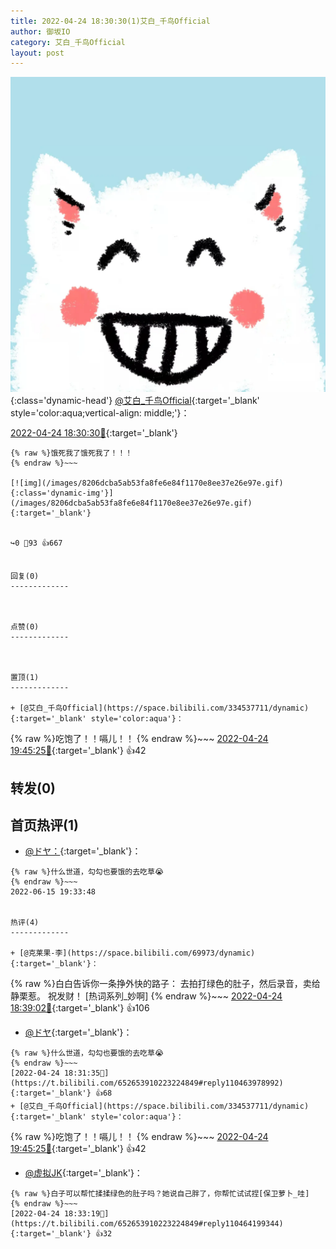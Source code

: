 ```yaml
---
title: 2022-04-24 18:30:30(1)艾白_千鸟Official
author: 御坂IO
category: 艾白_千鸟Official
layout: post
---
```


![img](/images/9ae8b9445fd0665cc014d9080156a45271be73c6.jpg){:class='dynamic-head'}
[@艾白_千鸟Official](https://space.bilibili.com/334537711/dynamic){:target='_blank' style='color:aqua;vertical-align: middle;'}：

[2022-04-24 18:30:30🔗](https://t.bilibili.com/652653910223224849){:target='_blank'}

~~~
{% raw %}饿死我了饿死我了！！！
{% endraw %}~~~

[![img](/images/8206dcba5ab53fa8fe6e84f1170e8ee37e26e97e.gif){:class='dynamic-img'}](/images/8206dcba5ab53fa8fe6e84f1170e8ee37e26e97e.gif){:target='_blank'}


↪️0 💬93 👍667


回复(0)
-------------



点赞(0)
-------------



置顶(1)
-------------

+ [@艾白_千鸟Official](https://space.bilibili.com/334537711/dynamic){:target='_blank' style='color:aqua'}：
~~~
{% raw %}吃饱了！！嗝儿！！
{% endraw %}~~~
[2022-04-24 19:45:25🔗](https://t.bilibili.com/652653910223224849#reply110472836240){:target='_blank'} 👍42


转发(0)
-------------



首页热评(1)
-------------

+ [@ドヤ：](https://space.bilibili.com/85226031/dynamic){:target='_blank'}：
~~~
{% raw %}什么世道，勾勾也要饿的去吃草😭
{% endraw %}~~~
2022-06-15 19:33:48


热评(4)
-------------

+ [@克莱果-李](https://space.bilibili.com/69973/dynamic){:target='_blank'}：
~~~
{% raw %}白白告诉你一条挣外快的路子：
去拍打绿色的肚子，然后录音，卖给静栗惹。
祝发财！
[热词系列_妙啊]
{% endraw %}~~~
[2022-04-24 18:39:02🔗](https://t.bilibili.com/652653910223224849#reply110464839120){:target='_blank'} 👍106
+ [@ドヤ](https://space.bilibili.com/85226031/dynamic){:target='_blank'}：
~~~
{% raw %}什么世道，勾勾也要饿的去吃草😭
{% endraw %}~~~
[2022-04-24 18:31:35🔗](https://t.bilibili.com/652653910223224849#reply110463978992){:target='_blank'} 👍68
+ [@艾白_千鸟Official](https://space.bilibili.com/334537711/dynamic){:target='_blank' style='color:aqua'}：
~~~
{% raw %}吃饱了！！嗝儿！！
{% endraw %}~~~
[2022-04-24 19:45:25🔗](https://t.bilibili.com/652653910223224849#reply110472836240){:target='_blank'} 👍42
+ [@虚拟JK](https://space.bilibili.com/94009831/dynamic){:target='_blank'}：
~~~
{% raw %}白子可以帮忙揉揉绿色的肚子吗？她说自己胖了，你帮忙试试捏[保卫萝卜_哇]
{% endraw %}~~~
[2022-04-24 18:33:19🔗](https://t.bilibili.com/652653910223224849#reply110464199344){:target='_blank'} 👍32


